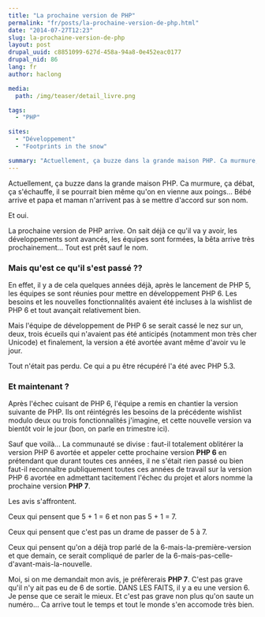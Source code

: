 ```yaml
---
title: "La prochaine version de PHP"
permalink: "fr/posts/la-prochaine-version-de-php.html"
date: "2014-07-27T12:23"
slug: la-prochaine-version-de-php
layout: post
drupal_uuid: c8851099-627d-458a-94a8-0e452eac0177
drupal_nid: 86
lang: fr
author: haclong

media:
  path: /img/teaser/detail_livre.png

tags:
  - "PHP"

sites:
  - "Développement"
  - "Footprints in the snow"

summary: "Actuellement, ça buzze dans la grande maison PHP. Ca murmure, ça débat, ça s'échauffe, il se pourrait bien même qu'on en vienne aux poings... Bébé arrive et papa et maman n'arrivent pas à se mettre d'accord sur son nom. "
---
```


Actuellement, ça buzze dans la grande maison PHP. Ca murmure, ça débat, ça s'échauffe, il se pourrait bien même qu'on en vienne aux poings... Bébé arrive et papa et maman n'arrivent pas à se mettre d'accord sur son nom.

Et oui.

La prochaine version de PHP arrive. On sait déjà ce qu'il va y avoir, les développements sont avancés, les équipes sont formées, la bêta arrive très prochainement... Tout est prêt sauf le nom.

### Mais qu'est ce qu'il s'est passé ??

En effet, il y a de cela quelques années déjà, après le lancement de PHP 5, les équipes se sont réunies pour mettre en développement PHP 6. Les besoins et les nouvelles fonctionnalités avaient été incluses à la wishlist de PHP 6 et tout avançait relativement bien.

Mais l'équipe de développement de PHP 6 se serait cassé le nez sur un, deux, trois écueils qui n'avaient pas été anticipés (notamment mon très cher Unicode) et finalement, la version a été avortée avant même d'avoir vu le jour.

Tout n'était pas perdu. Ce qui a pu être récupéré l'a été avec PHP 5.3.

### Et maintenant ?

Après l'échec cuisant de PHP 6, l'équipe a remis en chantier la version suivante de PHP. Ils ont réintégrés les besoins de la précédente wishlist modulo deux ou trois fonctionnalités j'imagine, et cette nouvelle version va bientôt voir le jour (bon, on parle en trimestre ici).

Sauf que voilà... La communauté se divise : faut-il totalement oblitérer la version PHP 6 avortée et appeler cette prochaine version **PHP 6** en prétendant que durant toutes ces années, il ne s'était rien passé ou bien faut-il reconnaître publiquement toutes ces années de travail sur la version PHP 6 avortée en admettant tacitement l'échec du projet et alors nomme la prochaine version **PHP 7**.

Les avis s'affrontent.

Ceux qui pensent que 5 + 1 = 6 et non pas 5 + 1 = 7.

Ceux qui pensent que c'est pas un drame de passer de 5 à 7.

Ceux qui pensent qu'on a déjà trop parlé de la 6-mais-la-première-version et que demain, ce serait compliqué de parler de la 6-mais-pas-celle-d'avant-mais-la-nouvelle.

Moi, si on me demandait mon avis, je préfèrerais **PHP 7**. C'est pas grave qu'il n'y ait pas eu de 6 de sortie. DANS LES FAITS, il y a eu une version 6. Je pense que ce serait le mieux. Et c'est pas grave non plus qu'on saute un numéro... Ca arrive tout le temps et tout le monde s'en accomode très bien.
